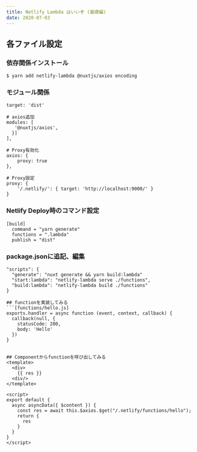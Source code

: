 ```yaml
---
title: Netlify Lambda はいいぞ (基礎編)
date: 2020-07-03
---
```


## 各ファイル設定

### 依存関係インストール
```
$ yarn add netlify-lambda @nuxtjs/axios encoding
```

### モジュール関係
```[nuxt.config.js]
target: 'dist'

# axios追加
modules: [
   '@nuxtjs/axios',
  }]
],

# Proxy有効化
axios: {
    proxy: true
},

# Proxy設定
proxy: {
    '/.netlify/': { target: 'http://localhost:9000/' }
}
```

### Netlify Deploy時のコマンド設定
```[netlify.toml]
[build]
  command = "yarn generate"
  functions = ".lambda"
  publish = "dist"
```

### package.jsonに追記、編集
```[package.json]
"scripts": {
  "generate": "nuxt generate && yarn build:lambda"
  "start:lambda": "netlify-lambda serve ./functions",
  "build:lambda": "netlify-lambda build ./functions"
}

## functionを実装してみる
```[functions/hello.js]
exports.handler = async function (event, context, callback) {
  callback(null, {
    statusCode: 200,
    body: 'Hello'
  })
}


## Componentからfunctionを呼び出してみる
<template>
  <div>
    {{ res }}
  <div/>
</template>

<script>
export default {
  async asyncData({ $content }) {
    const res = await this.$axios.$get("/.netlify/functions/hello");
    return {
      res
    }
  }
}
</script>
```
